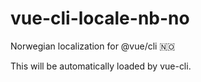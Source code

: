 # vue-cli-locale-nb-no

Norwegian localization for @vue/cli 🇳🇴

This will be automatically loaded by vue-cli.